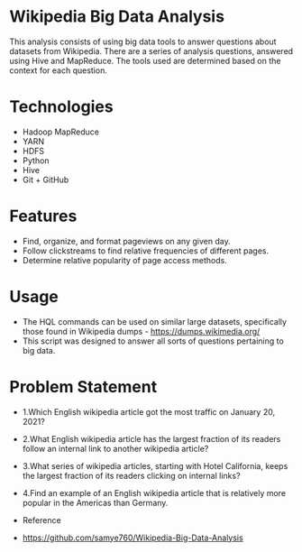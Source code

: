 # Wikipedia Big Data Analysis
This analysis consists of using big data tools to answer questions about datasets from Wikipedia. There are a series of analysis questions, answered using Hive and MapReduce. The tools used are determined based on the context for each question.

# Technologies
- Hadoop MapReduce
- YARN
- HDFS
- Python
- Hive
- Git + GitHub

# Features
- Find, organize, and format pageviews on any given day.
- Follow clickstreams to find relative frequencies of different pages.
- Determine relative popularity of page access methods.

# Usage
- The HQL commands can be used on similar large datasets, specifically those found in Wikipedia dumps - https://dumps.wikimedia.org/
- This script was designed to answer all sorts of questions pertaining to big data.

# Problem Statement
- 1.Which English wikipedia article got the most traffic on January 20, 2021?
- 2.What English wikipedia article has the largest fraction of its readers follow an internal link to another wikipedia article?
- 3.What series of wikipedia articles, starting with Hotel California, keeps the largest fraction of its readers clicking on internal links?
- 4.Find an example of an English wikipedia article that is relatively more popular in the Americas than Germany.

- Reference
- https://github.com/samye760/Wikipedia-Big-Data-Analysis
